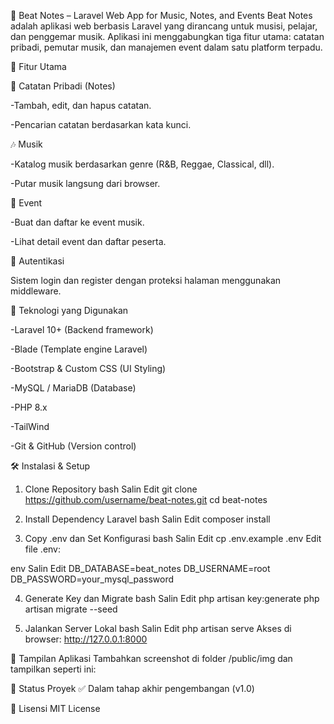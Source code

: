 🎵 Beat Notes – Laravel Web App for Music, Notes, and Events
Beat Notes adalah aplikasi web berbasis Laravel yang dirancang untuk musisi, pelajar, dan penggemar musik. Aplikasi ini menggabungkan tiga fitur utama: catatan pribadi, pemutar musik, dan manajemen event dalam satu platform terpadu.

📌 Fitur Utama

📝 Catatan Pribadi (Notes)

-Tambah, edit, dan hapus catatan.

-Pencarian catatan berdasarkan kata kunci.

🎶 Musik

-Katalog musik berdasarkan genre (R&B, Reggae, Classical, dll).

-Putar musik langsung dari browser.

📅 Event

-Buat dan daftar ke event musik.

-Lihat detail event dan daftar peserta.

🔐 Autentikasi

Sistem login dan register dengan proteksi halaman menggunakan middleware.

🧱 Teknologi yang Digunakan

-Laravel 10+ (Backend framework)

-Blade (Template engine Laravel)

-Bootstrap & Custom CSS (UI Styling)

-MySQL / MariaDB (Database)

-PHP 8.x

-TailWind

-Git & GitHub (Version control)

🛠️ Instalasi & Setup

1. Clone Repository
bash
Salin
Edit
git clone https://github.com/username/beat-notes.git
cd beat-notes

2. Install Dependency Laravel
bash
Salin
Edit
composer install

3. Copy .env dan Set Konfigurasi
bash
Salin
Edit
cp .env.example .env
Edit file .env:

env
Salin
Edit
DB_DATABASE=beat_notes
DB_USERNAME=root
DB_PASSWORD=your_mysql_password

4. Generate Key dan Migrate
bash
Salin
Edit
php artisan key:generate
php artisan migrate --seed

5. Jalankan Server Lokal
bash
Salin
Edit
php artisan serve
Akses di browser: http://127.0.0.1:8000

📸 Tampilan Aplikasi
Tambahkan screenshot di folder /public/img dan tampilkan seperti ini:

🧪 Status Proyek
✅ Dalam tahap akhir pengembangan (v1.0)

📄 Lisensi
MIT License

